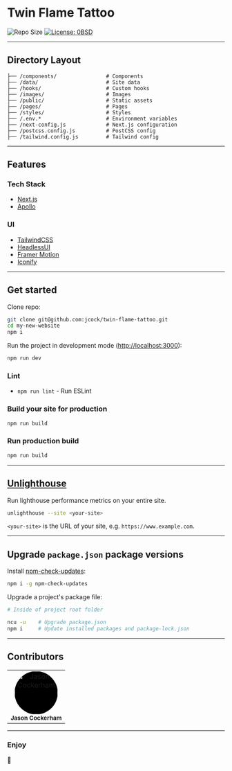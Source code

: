 # Twin Flame Tattoo

![Repo Size](https://img.shields.io/github/repo-size/badges/shields.svg?style=for-the-badge)
[![License: 0BSD](https://img.shields.io/badge/license-0BSD-blue.svg?style=for-the-badge)](http://unlicense.org/)

---

## Directory Layout

```shell
├── /components/                # Components
├── /data/                      # Site data
├── /hooks/                     # Custom hooks
├── /images/                    # Images
├── /public/                    # Static assets
├── /pages/                     # Pages
├── /styles/                    # Styles
├── /.env.*                     # Environment variables
├── /next-config.js             # Next.js configuration
├── /postcss.config.js          # PostCSS config
├── /tailwind.config.js         # Tailwind config
```

---

## Features

### Tech Stack

- [Next.js](https://nextjs.org/)
- [Apollo](https://www.apollographql.com/)

### UI

- [TailwindCSS](https://tailwindcss.com/)
- [HeadlessUI](https://headlessui.dev/)
- [Framer Motion](https://www.framer.com/motion/)
- [Iconify](https://iconify.design/)

---

## Get started

Clone repo:

```sh
git clone git@github.com:jcock/twin-flame-tattoo.git
cd my-new-website
npm i
```

Run the project in development mode ([http://localhost:3000](http://localhost:3000)):

```sh
npm run dev
```

### Lint

- `npm run lint` - Run ESLint

### Build your site for production

```sh
npm run build
```

### Run production build

```sh
npm run build
```

---

## [Unlighthouse](https://unlighthouse.dev/)

Run lighthouse performance metrics on your entire site.

```sh
unlighthouse --site <your-site>
```

`<your-site>` is the URL of your site, e.g. `https://www.example.com`.

---

## Upgrade `package.json` package versions

Install [npm-check-updates](https://www.npmjs.com/package/npm-check-updates):

```sh
npm i -g npm-check-updates
```

Upgrade a project's package file:

```sh
# Inside of project root folder

ncu -u    # Upgrade package.json
npm i     # Update installed packages and package-lock.json
```

---

## Contributors

<!-- markdownlint-disable -->
<table>
  <tr>
    <td align="center" style=""><img src="https://avatars.githubusercontent.com/u/6616625?s=60&v=4" width="100px;"  style="background-color: #000; border-radius: 9999px;" alt="Jason Cockerham"/><br /><sub><b>Jason Cockerham</b></sub></td>
  </tr>
</table>
<!-- markdownlint-enable -->

---

### Enjoy

:metal:
